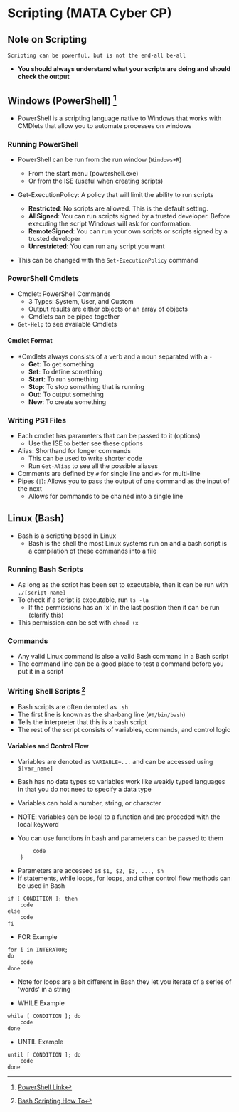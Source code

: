 # Scripting (MATA Cyber CP)

## Note on Scripting
`Scripting can be powerful, but is not the end-all be-all`
- **You should always understand what your scripts are doing and should check the output**
## Windows (PowerShell) [^1]
[^1]: [PowerShell Link](https://blog.netwrix.com/2018/02/21/windows-powershell-scripting-tutorial-for-beginners/)

- PowerShell is a scripting language native to Windows that works with CMDlets that allow you to automate processes on windows

### Running PowerShell 
- PowerShell can be run from the run window (`Windows+R`)
	- From the start menu (powershell.exe)
	- Or from the ISE (useful when creating scripts)

- Get-ExecutionPolicy: A policy that will limit the ability to run scripts 
	- **Restricted**: No scripts are allowed. This is the default setting.
	- **AllSigned**: You can run scripts signed by a trusted developer. Before executing the script Windows will ask for conformation.
	- **RemoteSigned**: You can run your own scripts or scripts signed by a trusted developer
	- **Unrestricted**: You can run any script you want
- This can be changed with the `Set-ExecutionPolicy` command

### PowerShell Cmdlets
- Cmdlet: PowerShell Commands
	- 3 Types: System, User, and Custom
	- Output results are either objects or an array of objects
	- Cmdlets can be piped together
- `Get-Help` to see available Cmdlets


#### Cmdlet Format
- \*Cmdlets always consists of a verb and a noun separated with a `-`
	- **Get**: To get something
	- **Set**: To define something
	- **Start**: To run something
	- **Stop**: To stop something that is running
	- **Out**: To output something
	- **New**: To create something

### Writing PS1 Files
- Each cmdlet has parameters that can be passed to it (options)
	- Use the ISE to better see these options
- Alias: Shorthand for longer commands
	- This can be used to write shorter code
	- Run `Get-Alias` to see all the possible aliases
- Comments are defined by `#` for single line and `#>` for multi-line
- Pipes (`|`): Allows you to pass the output of one command as the input of the next
	- Allows for commands to be chained into a single line


## Linux (Bash)
- Bash is a scripting based in Linux
	- Bash is the shell the most Linux systems run on and a bash script is a compilation of these commands into a file

### Running Bash Scripts
- As long as the script has been set to executable, then it can be run with `./[script-name]`
- To check if a script is executable, run `ls -la`
	- If the permissions has an 'x' in the last position then it can be run (clarify this)
- This permission can be set with `chmod +x`

### Commands
- Any valid Linux command is also a valid Bash command in a Bash script
- The command line can be a good place to test a command before you put it in a script

### Writing Shell Scripts [^2]

[^2]: [Bash Scripting How To](https://tldp.org/HOWTO/Bash-Prog-Intro-HOWTO-1.html)
- Bash scripts are often denoted as `.sh`
- The first line is known as the sha-bang line (`#!/bin/bash`)
- Tells the interpreter that this is a bash script
- The rest of the script consists of variables, commands, and control logic

#### Variables and Control Flow
- Variables are denoted as `VARIABLE=...` and can be accessed using `$[var_name]`
- Bash has no data types so variables work like weakly typed languages in that you do not need to specify a data type
- Variables can hold a number, string, or character

- NOTE: variables can be local to a function and are preceded with the local keyword

- You can use functions in bash and parameters can be passed to them
``` function func_name {
		code
	}
```
- Parameters are accessed as `$1, $2, $3, ..., $n` 
- If statements, while loops, for loops, and other control flow methods can be used in Bash

```
if [ CONDITION ]; then
	code
else
	code
fi
```

- FOR Example
```
for i in INTERATOR;
do
	code
done
```
- Note for loops are a bit different in Bash they let you iterate of a series of 'words' in a string

- WHILE Example
```
while [ CONDITION ]; do
	code
done
```

- UNTIL Example
```
until [ CONDITION ]; do
	code
done
```
